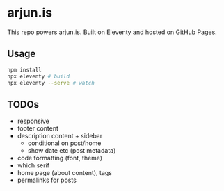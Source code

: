 # arjun.is

This repo powers arjun.is. Built on Eleventy and hosted on GitHub Pages.

## Usage

```bash
npm install
npx eleventy # build
npx eleventy --serve # watch
```

## TODOs

- responsive 
- footer content
- description content + sidebar
    - conditional on post/home
    - show date etc (post metadata)
- code formatting (font, theme)
- which serif
- home page (about content), tags
- permalinks for posts
